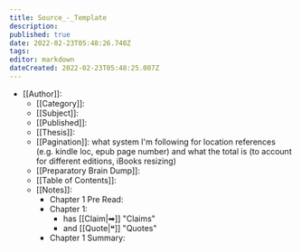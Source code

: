 ```yaml
---
title: Source_-_Template
description: 
published: true
date: 2022-02-23T05:48:26.740Z
tags: 
editor: markdown
dateCreated: 2022-02-23T05:48:25.007Z
---
```


- [[Author]]:
	- [[Category]]:
	- [[Subject]]:
	- [[Published]]:
	- [[Thesis]]:
	- [[Pagination]]: what system I'm following for location references (e.g. kindle loc, epub page number) and what the total is (to account for different editions, iBooks resizing)
	- [[Preparatory Brain Dump]]:
	- [[Table of Contents]]:
	- [[Notes]]:
		- Chapter 1 Pre Read:
		- Chapter 1:
			- has [[Claim|➡]] "Claims"
			- and [[Quote|❝]] "Quotes"
		- Chapter 1 Summary: